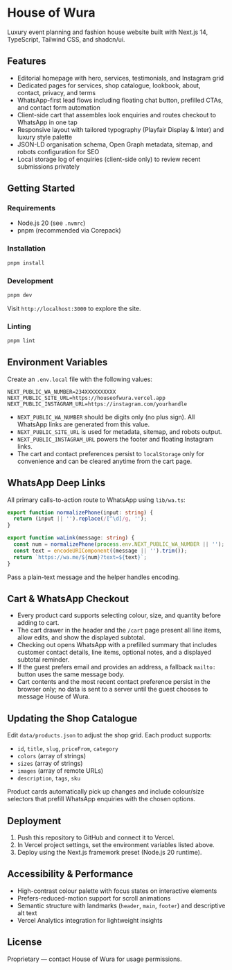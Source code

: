 # House of Wura

Luxury event planning and fashion house website built with Next.js 14, TypeScript, Tailwind CSS, and shadcn/ui.

## Features

- Editorial homepage with hero, services, testimonials, and Instagram grid
- Dedicated pages for services, shop catalogue, lookbook, about, contact, privacy, and terms
- WhatsApp-first lead flows including floating chat button, prefilled CTAs, and contact form automation
- Client-side cart that assembles look enquiries and routes checkout to WhatsApp in one tap
- Responsive layout with tailored typography (Playfair Display & Inter) and luxury style palette
- JSON-LD organisation schema, Open Graph metadata, sitemap, and robots configuration for SEO
- Local storage log of enquiries (client-side only) to review recent submissions privately

## Getting Started

### Requirements

- Node.js 20 (see `.nvmrc`)
- pnpm (recommended via Corepack)

### Installation

```bash
pnpm install
```

### Development

```bash
pnpm dev
```

Visit `http://localhost:3000` to explore the site.

### Linting

```bash
pnpm lint
```

## Environment Variables

Create an `.env.local` file with the following values:

```
NEXT_PUBLIC_WA_NUMBER=234XXXXXXXXXX 
NEXT_PUBLIC_SITE_URL=https://houseofwura.vercel.app
NEXT_PUBLIC_INSTAGRAM_URL=https://instagram.com/yourhandle
```

- `NEXT_PUBLIC_WA_NUMBER` should be digits only (no plus sign). All WhatsApp links are generated from this value.
- `NEXT_PUBLIC_SITE_URL` is used for metadata, sitemap, and robots output.
- `NEXT_PUBLIC_INSTAGRAM_URL` powers the footer and floating Instagram links.
- The cart and contact preferences persist to `localStorage` only for convenience and can be cleared anytime from the cart page.

## WhatsApp Deep Links

All primary calls-to-action route to WhatsApp using `lib/wa.ts`:

```ts
export function normalizePhone(input: string) {
  return (input || '').replace(/[^\d]/g, '');
}

export function waLink(message: string) {
  const num = normalizePhone(process.env.NEXT_PUBLIC_WA_NUMBER || '');
  const text = encodeURIComponent((message || '').trim());
  return `https://wa.me/${num}?text=${text}`;
}
```

Pass a plain-text message and the helper handles encoding.

## Cart & WhatsApp Checkout

- Every product card supports selecting colour, size, and quantity before adding to cart.
- The cart drawer in the header and the `/cart` page present all line items, allow edits, and show the displayed subtotal.
- Checking out opens WhatsApp with a prefilled summary that includes customer contact details, line items, optional notes, and a displayed subtotal reminder.
- If the guest prefers email and provides an address, a fallback `mailto:` button uses the same message body.
- Cart contents and the most recent contact preference persist in the browser only; no data is sent to a server until the guest chooses to message House of Wura.

## Updating the Shop Catalogue

Edit `data/products.json` to adjust the shop grid. Each product supports:

- `id`, `title`, `slug`, `priceFrom`, `category`
- `colors` (array of strings)
- `sizes` (array of strings)
- `images` (array of remote URLs)
- `description`, `tags`, `sku`

Product cards automatically pick up changes and include colour/size selectors that prefill WhatsApp enquiries with the chosen options.

## Deployment

1. Push this repository to GitHub and connect it to Vercel.
2. In Vercel project settings, set the environment variables listed above.
3. Deploy using the Next.js framework preset (Node.js 20 runtime).

## Accessibility & Performance

- High-contrast colour palette with focus states on interactive elements
- Prefers-reduced-motion support for scroll animations
- Semantic structure with landmarks (`header`, `main`, `footer`) and descriptive alt text
- Vercel Analytics integration for lightweight insights

## License

Proprietary — contact House of Wura for usage permissions.
